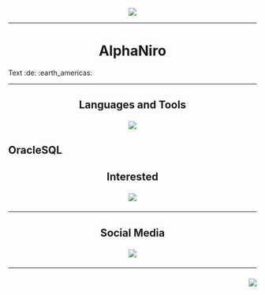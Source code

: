 <p align="center">
     <img src="https://readme-typing-svg.herokuapp.com?font=Fira+Code&weight=700&size=28&letterSpacing=big&duration=3000&pause=500&color=0ED7F3&background=FF541900&center=true&vCenter=true&width=500&height=70&lines=Welcome+To+Planet+Earth+%F0%9F%8C%8E;Nice+To+Meet+You+%F0%9F%91%8B"
</p>

<hr/>

<h1 align="center">AlphaNiro
</h1>
Text :de: :earth_americas:
<hr/>

<h2 align="center">Languages and Tools<p>
<p align="center">
  <a href="https://skillicons.dev">
    <img src="https://skillicons.dev/icons?i=java,idea,vscode,github,eclipse" />
  </a>
<h2/>
OracleSQL

<h2 align="center">Interested<p>
<p align="center">
  <a href="https://skillicons.dev">
    <img src="https://skillicons.dev/icons?i=wordpress,windows,stackoverflow,rust,spring,ruby,r,py,powershell,php,linux,kotlin,js,htmx,html,gradle,go,docker,bots,dart,cloudflare,css,c,cs,cpp,aws,kubernetes,dotnet,mysql" />
  </a>
</p>

<hr/>

<h2 align="center">Social Media<p>
<p align="center">
  <a href="https://skillicons.dev">
    <img src="https://skillicons.dev/icons?i=Twitter,linkedin,instagram,discord" />
  </a>
</p>

<hr/>

<!-- 
</div> - Container, die andere HTML-Elemente gruppieren können. Das </div>-Tag markiert das Ende dieses Containers.
<br/> - Wird verwendet, um den Text oder Inhalt direkt in die nächste Zeile zu bringen. Es ist ein selbstschließendes Tag, daher benötigt es kein schließendes </br>.
</h1> - Wird verwendet, um das Ende einer Hauptüberschrift (<h1>) zu kennzeichnen. <h1> ist die größte Überschrift und wird häufig für den Titel oder Hauptkopf einer Seite verwendet.
<p> - Wird verwendet, um Text in Absätzen darzustellen. Es sollte normalerweise mit </p> geschlossen werden. In deinem Fall gibt es keine Inhalte zwischen <p> und dem schließenden Tag, was bedeutungslos ist.
<hr/> - Wird verwendet, um Inhalte visuell zu trennen. Es ist auch ein selbstschließendes Tag und benötigt kein schließendes </hr>.
<html> </html>, <head> </head>, <title>, <body>
-->

<img align="right" src="https://visitor-badge.laobi.icu/badge?page_id=A2N1.A2N1" />
